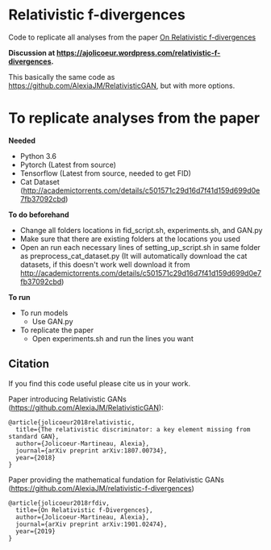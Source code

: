 # Relativistic f-divergences

Code to replicate all analyses from the paper [On Relativistic f-divergences](http://arxiv.org/abs/1901.02474)

**Discussion at https://ajolicoeur.wordpress.com/relativistic-f-divergences.**

This basically the same code as https://github.com/AlexiaJM/RelativisticGAN, but with more options.

# To replicate analyses from the paper

**Needed**

* Python 3.6
* Pytorch (Latest from source)
* Tensorflow (Latest from source, needed to get FID)
* Cat Dataset (http://academictorrents.com/details/c501571c29d16d7f41d159d699d0e7fb37092cbd)

**To do beforehand**

* Change all folders locations in fid_script.sh, experiments.sh, and GAN.py
* Make sure that there are existing folders at the locations you used
* Open an run each necessary lines of setting_up_script.sh in same folder as preprocess_cat_dataset.py (It will automatically download the cat datasets, if this doesn't work well download it from http://academictorrents.com/details/c501571c29d16d7f41d159d699d0e7fb37092cbd)


**To run**
* To run models
  * Use GAN.py
* To replicate the paper
  * Open experiments.sh and run the lines you want

## Citation

If you find this code useful please cite us in your work.

Paper introducing Relativistic GANs (https://github.com/AlexiaJM/RelativisticGAN):
```
@article{jolicoeur2018relativistic,
  title={The relativistic discriminator: a key element missing from standard GAN},
  author={Jolicoeur-Martineau, Alexia},
  journal={arXiv preprint arXiv:1807.00734},
  year={2018}
}
```
Paper providing the mathematical fundation for Relativistic GANs (https://github.com/AlexiaJM/relativistic-f-divergences)
```
@article{jolicoeur2018rfdiv,
  title={On Relativistic f-Divergences},
  author={Jolicoeur-Martineau, Alexia},
  journal={arXiv preprint arXiv:1901.02474},
  year={2019}
}
```
